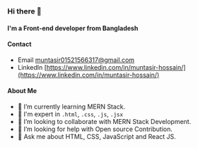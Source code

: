 ### Hi there 👋

#### I'm a Front-end developer from Bangladesh

#### Contact
- Email [muntasir01521566317@gmail.com](mailto:muntasir01521566317@gmail.com)
- LinkedIn [https://www.linkedin.com/in/muntasir-hossain/](https://www.linkedin.com/in/muntasir-hossain/)

#### About Me
- 🌱 I’m currently learning MERN Stack.
- 🔭 I'm expert in `.html`, `.css`, `.js`, `.jsx`
- 👯 I’m looking to collaborate with MERN Stack Development.
- 🤔 I’m looking for help with Open source Contribution.
- 💬 Ask me about HTML, CSS, JavaScript and React JS.

